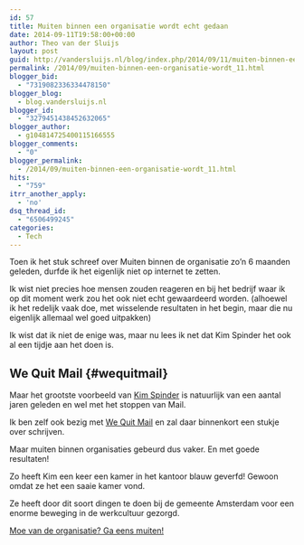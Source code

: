 ```yaml
---
id: 57
title: Muiten binnen een organisatie wordt echt gedaan
date: 2014-09-11T19:58:00+00:00
author: Theo van der Sluijs
layout: post
guid: http://vandersluijs.nl/blog/index.php/2014/09/11/muiten-binnen-een-organisatie-wordt_11/
permalink: /2014/09/muiten-binnen-een-organisatie-wordt_11.html
blogger_bid:
  - "7319082336334478150"
blogger_blog:
  - blog.vandersluijs.nl
blogger_id:
  - "3279451438452632065"
blogger_author:
  - g104814725400115166555
blogger_comments:
  - "0"
blogger_permalink:
  - /2014/09/muiten-binnen-een-organisatie-wordt_11.html
hits:
  - "759"
itrr_another_apply:
  - 'no'
dsq_thread_id:
  - "6506499245"
categories:
  - Tech
---
```

Toen ik het stuk schreef over Muiten binnen de organisatie zo&#8217;n 6 maanden geleden, durfde ik het eigenlijk niet op internet te zetten.

Ik wist niet precies hoe mensen zouden reageren en bij het bedrijf waar ik op dit moment werk zou het ook niet echt gewaardeerd worden. (alhoewel ik het redelijk vaak doe, met wisselende resultaten in het begin, maar die nu eigenlijk allemaal wel goed uitpakken)

Ik wist dat ik niet de enige was, maar nu lees ik net dat Kim Spinder het ook al een tijdje aan het doen is. 

## We Quit Mail {#wequitmail}

Maar het grootste voorbeeld van [Kim Spinder](http://kimspinder.nl/) is natuurlijk van een aantal jaren geleden en wel met het stoppen van Mail.

Ik ben zelf ook bezig met [We Quit Mail](http://wequitmail.nl/) en zal daar binnenkort een stukje over schrijven. 

Maar muiten binnen organisaties gebeurd dus vaker. En met goede resultaten!

Zo heeft Kim een keer een kamer in het kantoor blauw geverfd! Gewoon omdat ze het een saaie kamer vond.

Ze heeft door dit soort dingen te doen bij de gemeente Amsterdam voor een enorme beweging in de werkcultuur gezorgd.



[Moe van de organisatie? Ga eens muiten!](http://ontwerpjeleven.nl/kim-spinder-muiten/)